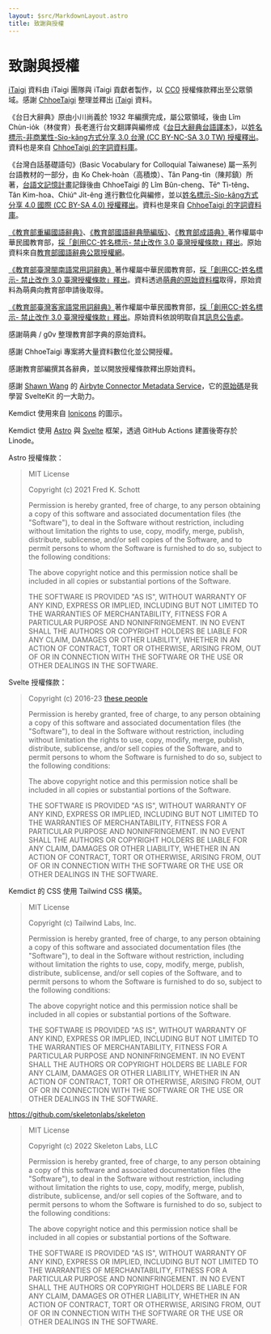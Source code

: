```yaml
---
layout: $src/MarkdownLayout.astro
title: 致謝與授權
---
```


# 致謝與授權

[iTaigi](https://itaigi.tw) 資料由 iTaigi 團隊與 iTaigi 貢獻者製作，以 [CC0](https://itaigi.tw/hokbu) 授權條款釋出至公眾領域。感謝 [ChhoeTaigi](https://chhoe.taigi.info/) 整理並釋出 [iTaigi](https://github.com/ChhoeTaigi/ChhoeTaigiDatabase#7-2016-itaigi華台對照典) 資料。

《台日大辭典》原由小川尚義於 1932 年編撰完成，屬公眾領域，後由 Lîm Chùn-io̍k（林俊育）長老進行台文翻譯與編修成《[台日大辭典台語譯本](https://taigi.fhl.net/dict/)》，以[姓名標示-非商業性-Sio-kâng方式分享 3.0 台灣 (CC BY-NC-SA 3.0 TW) 授權釋出](https://github.com/ChhoeTaigi/ChhoeTaigiDatabase#2-1932-台日大辭典台譯版)。資料也是來自 [ChhoeTaigi 的字詞資料庫](https://github.com/ChhoeTaigi/ChhoeTaigiDatabase)。

《台灣白話基礎語句》(Basic Vocabulary for Colloquial Taiwanese) 屬一系列台語教材的一部分，由 Ko Chek-hoàn（高積煥）、Tân Pang-tìn（陳邦鎮）所著，[台語文記憶計畫](http://ip194097.ntcu.edu.tw/memory/TGB/)記錄後由 ChhoeTaigi 的 Lîm Bûn-cheng、Tēⁿ Tì-têng、Tân Kim-hoa、Chiúⁿ Ji̍t-êng 進行數位化與編修，並以[姓名標示-Sio-kâng方式分享 4.0 國際 (CC BY-SA 4.0) 授權釋出](https://github.com/ChhoeTaigi/ChhoeTaigiDatabase#8-1956-台灣白話基礎語句)。資料也是來自 [ChhoeTaigi 的字詞資料庫](https://github.com/ChhoeTaigi/ChhoeTaigiDatabase)。

[《教育部重編國語辭典》](https://dict.revised.moe.edu.tw/)、[《教育部國語辭典簡編版》](https://dict.concised.moe.edu.tw)、[《教育部成語典》](https://dict.idioms.moe.edu.tw)著作權屬中華民國教育部，[採「創用CC-姓名標示- 禁止改作 3.0 臺灣授權條款」釋出](https://language.moe.gov.tw/001/Upload/Files/site_content/M0001/respub/index.html)。原始資料來自[教育部國語辭典公眾授權網](https://language.moe.gov.tw/001/Upload/Files/site_content/M0001/respub/index.html)。

[《教育部臺灣閩南語常用詞辭典》](https://twblg.dict.edu.tw/)著作權屬中華民國教育部，[採「創用CC-姓名標示- 禁止改作 3.0 臺灣授權條款」釋出](https://twblg.dict.edu.tw/holodict_new/compile1_6_1.jsp)。資料透過[萌典的原始資料檔](https://github.com/g0v/moedict-data-twblg)取得，原始資料為萌典向教育部申請後取得。

[《教育部臺灣客家語常用詞辭典》](https://hakkadict.moe.edu.tw/)著作權屬中華民國教育部，[採「創用CC-姓名標示- 禁止改作 3.0 臺灣授權條款」釋出](https://hakkadict.moe.edu.tw/cgi-bin/gs32/gsweb.cgi/ccd=zXiQtS/description?id=MSA00000041&opt=opt2)。原始資料依說明取自其[訊息公告處](https://hakkadict.moe.edu.tw/cgi-bin/gs32/gsweb.cgi/ccd=zXiQtS/newsearch?&menuid=gsnews)。

感謝萌典 / g0v 整理教育部字典的原始資料。

感謝 ChhoeTaigi 專案將大量資料數位化並公開授權。

感謝教育部編撰其各辭典，並以開放授權條款釋出原始資料。

感謝 [Shawn Wang](https://www.swyx.io/) 的 [Airbyte Connector Metadata Service](https://airbyte-metadata.netlify.app/)，它的[原始碼](https://github.com/airbytehq/mvp-cms/)是我學習 SvelteKit 的一大助力。

Kemdict 使用來自 [Ionicons](https://github.com/ionic-team/ionicons) 的圖示。

Kemdict 使用 [Astro](https://astro.build) 與 [Svelte](https://svelte.dev) 框架，透過 GitHub Actions 建置後寄存於 Linode。

Astro 授權條款：

> MIT License
>
> Copyright (c) 2021 Fred K. Schott
>
> Permission is hereby granted, free of charge, to any person obtaining a copy of this software and associated documentation files (the "Software"), to deal in the Software without restriction, including without limitation the rights to use, copy, modify, merge, publish, distribute, sublicense, and/or sell copies of the Software, and to permit persons to whom the Software is furnished to do so, subject to the following conditions:
>
> The above copyright notice and this permission notice shall be included in all copies or substantial portions of the Software.
>
> THE SOFTWARE IS PROVIDED "AS IS", WITHOUT WARRANTY OF ANY KIND, EXPRESS OR IMPLIED, INCLUDING BUT NOT LIMITED TO THE WARRANTIES OF MERCHANTABILITY, FITNESS FOR A PARTICULAR PURPOSE AND NONINFRINGEMENT. IN NO EVENT SHALL THE AUTHORS OR COPYRIGHT HOLDERS BE LIABLE FOR ANY CLAIM, DAMAGES OR OTHER LIABILITY, WHETHER IN AN ACTION OF CONTRACT, TORT OR OTHERWISE, ARISING FROM, OUT OF OR IN CONNECTION WITH THE SOFTWARE OR THE USE OR OTHER DEALINGS IN THE SOFTWARE.

Svelte 授權條款：

> Copyright (c) 2016-23 [these people](https://github.com/sveltejs/svelte/graphs/contributors)
>
> Permission is hereby granted, free of charge, to any person obtaining a copy of this software and associated documentation files (the "Software"), to deal in the Software without restriction, including without limitation the rights to use, copy, modify, merge, publish, distribute, sublicense, and/or sell copies of the Software, and to permit persons to whom the Software is furnished to do so, subject to the following conditions:
>
> The above copyright notice and this permission notice shall be included in all copies or substantial portions of the Software.
>
> THE SOFTWARE IS PROVIDED "AS IS", WITHOUT WARRANTY OF ANY KIND, EXPRESS OR IMPLIED, INCLUDING BUT NOT LIMITED TO THE WARRANTIES OF MERCHANTABILITY, FITNESS FOR A PARTICULAR PURPOSE AND NONINFRINGEMENT. IN NO EVENT SHALL THE AUTHORS OR COPYRIGHT HOLDERS BE LIABLE FOR ANY CLAIM, DAMAGES OR OTHER LIABILITY, WHETHER IN AN ACTION OF CONTRACT, TORT OR OTHERWISE, ARISING FROM, OUT OF OR IN CONNECTION WITH THE SOFTWARE OR THE USE OR OTHER DEALINGS IN THE SOFTWARE.

Kemdict 的 CSS 使用 Tailwind CSS 構築。

> MIT License
>
> Copyright (c) Tailwind Labs, Inc.
>
> Permission is hereby granted, free of charge, to any person obtaining a copy of this software and associated documentation files (the "Software"), to deal in the Software without restriction, including without limitation the rights to use, copy, modify, merge, publish, distribute, sublicense, and/or sell copies of the Software, and to permit persons to whom the Software is furnished to do so, subject to the following conditions:
>
> The above copyright notice and this permission notice shall be included in all copies or substantial portions of the Software.
>
> THE SOFTWARE IS PROVIDED "AS IS", WITHOUT WARRANTY OF ANY KIND, EXPRESS OR IMPLIED, INCLUDING BUT NOT LIMITED TO THE WARRANTIES OF MERCHANTABILITY, FITNESS FOR A PARTICULAR PURPOSE AND NONINFRINGEMENT. IN NO EVENT SHALL THE AUTHORS OR COPYRIGHT HOLDERS BE LIABLE FOR ANY CLAIM, DAMAGES OR OTHER LIABILITY, WHETHER IN AN ACTION OF CONTRACT, TORT OR OTHERWISE, ARISING FROM, OUT OF OR IN CONNECTION WITH THE SOFTWARE OR THE USE OR OTHER DEALINGS IN THE SOFTWARE.

https://github.com/skeletonlabs/skeleton

> MIT License
>
> Copyright (c) 2022 Skeleton Labs, LLC
>
> Permission is hereby granted, free of charge, to any person obtaining a copy of this software and associated documentation files (the "Software"), to deal in the Software without restriction, including without limitation the rights to use, copy, modify, merge, publish, distribute, sublicense, and/or sell copies of the Software, and to permit persons to whom the Software is furnished to do so, subject to the following conditions:
>
> The above copyright notice and this permission notice shall be included in all copies or substantial portions of the Software.
>
> THE SOFTWARE IS PROVIDED "AS IS", WITHOUT WARRANTY OF ANY KIND, EXPRESS OR IMPLIED, INCLUDING BUT NOT LIMITED TO THE WARRANTIES OF MERCHANTABILITY, FITNESS FOR A PARTICULAR PURPOSE AND NONINFRINGEMENT. IN NO EVENT SHALL THE AUTHORS OR COPYRIGHT HOLDERS BE LIABLE FOR ANY CLAIM, DAMAGES OR OTHER LIABILITY, WHETHER IN AN ACTION OF CONTRACT, TORT OR OTHERWISE, ARISING FROM, OUT OF OR IN CONNECTION WITH THE SOFTWARE OR THE USE OR OTHER DEALINGS IN THE SOFTWARE.
